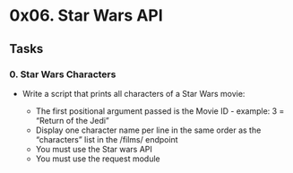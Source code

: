 # 0x06. Star Wars API

## Tasks
### 0. Star Wars Characters
- Write a script that prints all characters of a Star Wars movie:

	* The first positional argument passed is the Movie ID - example: 3 = “Return of the Jedi”
	* Display one character name per line in the same order as the “characters” list in the /films/ endpoint
	* You must use the Star wars API
	* You must use the request module
